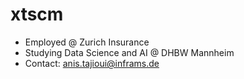 # xtscm

- Employed @ Zurich Insurance
- Studying Data Science and AI @ DHBW Mannheim
- Contact: anis.tajioui@inframs.de

